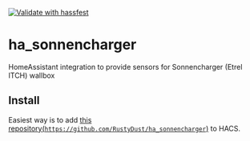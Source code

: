 [![Validate with hassfest](https://github.com/RustyDust/ha_sonnencharger/actions/workflows/hassfest.yaml/badge.svg)](https://github.com/RustyDust/ha_sonnencharger/actions/workflows/hassfest.yaml)

# ha_sonnencharger
HomeAssistant integration to provide sensors for Sonnencharger (Etrel ITCH) wallbox

## Install
Easiest way is to add [this repository(`https://github.com/RustyDust/ha_sonnencharger`)](https://github.com/RustyDust/ha_sonnencharger) to HACS.

